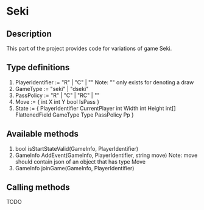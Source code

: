 # Seki

## Description

This part of the project provides code for variations of game Seki.

## Type definitions

1. PlayerIdentifier := "R" | "C" | ""
   Note: "" only exists for denoting a draw
2. GameType := "seki" | "dseki"
3. PassPolicy := "R" | "C" | "RC" | ""
4. Move := {
   int X
   int Y
   bool IsPass
   }
5. State := {
   PlayerIdentifier CurrentPlayer
   int Width
   int Height
   int[] FlattenedField
   GameType Type
   PassPolicy Pp
   }

## Available methods

1. bool isStartStateValid(GameInfo, PlayerIdentifier)
2. GameInfo AddEvent(GameInfo, PlayerIdentifier, string move)
   Note: move should contain json of an object that has type Move
3. GameInfo joinGame(GameInfo, PlayerIdentifier)

## Calling methods

TODO

## 